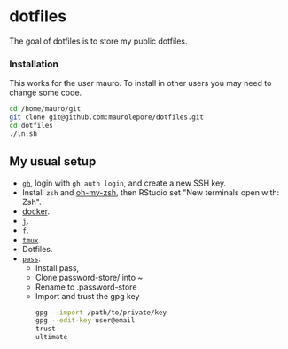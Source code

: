 # dotfiles

The goal of dotfiles is to store my public dotfiles.

### Installation

This works for the user mauro. To install in other users you may need to
change some code.

```bash
cd /home/mauro/git
git clone git@github.com:maurolepore/dotfiles.git
cd dotfiles
./ln.sh
```

## My usual setup

* [`gh`](https://cli.github.com/), login with `gh auth login`, and create a new SSH key.
* Install `zsh` and [oh-my-zsh](https://ohmyz.sh/), then RStudio set "New terminals open with: Zsh".
* [docker](https://docs.docker.com/engine/install/ubuntu/#install-using-the-repository).
* [`j`](https://github.com/wting/autojump).
* [`f`](https://github.com/dylanaraps/fff).
* [`tmux`](https://tmuxcheatsheet.com/). 
* Dotfiles.
* [`pass`](https://www.passwordstore.org/): 
    * Install pass, 
    * Clone password-store/ into ~
    * Rename to .password-store
    * Import and trust the gpg key
      ```bash
      gpg --import /path/to/private/key
      gpg --edit-key user@email
      trust
      ultimate
      ```
